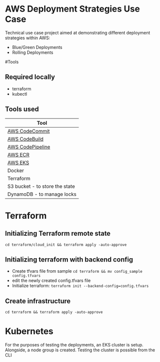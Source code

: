 # AWS Deployment Strategies Use Case

Technical use case project aimed at demonstrating different deployment strategies within AWS:

- Blue/Green Deployments
- Rolling Deployments

#Tools

## Required locally

- terraform
- kubectl

## Tools used

| Tool                                                     |
| -------------------------------------------------------- |
| [AWS CodeCommit](https://aws.amazon.com/codecommit/)     |
| [AWS CodeBuild](https://aws.amazon.com/codebuild/)       |
| [AWS CodePipeline](https://aws.amazon.com/codepipeline/) |
| [AWS ECR](https://aws.amazon.com/ecr/)                   |
| [AWS EKS](https://aws.amazon.com/eks/)                   |
| Docker                                                   |
| Terraform                                                |
| S3 bucket - to store the state                           |
| DynamoDB - to manage locks                               |

# Terraform

## Initializing Terraform remote state

`cd terraform/cloud_init && terraform apply -auto-approve`

## Initializing terraform with backend config

- Create tfvars file from sample
  `cd terraform && mv config_sample config.tfvars`
- edit the newly created config.tfvars file
- Initialize terraform:
  `terraform init --backend-config=config.tfvars`

## Create infrastructure

`cd terraform && terraform apply -auto-approve`

# Kubernetes

For the purposes of testing the deployments, an EKS cluster is setup. Alongside, a node group is created.
Testing the cluster is possible from the CLI
